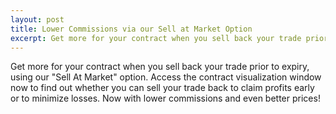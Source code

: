 ```yaml
---
layout: post
title: Lower Commissions via our Sell at Market Option
excerpt: Get more for your contract when you sell back your trade prior to expiry, using our "Sell At Market" option.
---
```


Get more for your contract when you sell back your trade prior to expiry, using our "Sell At Market" option. Access the contract visualization window now to find out whether you can sell your trade back to claim profits early or to minimize losses. Now with lower commissions and even better prices!
